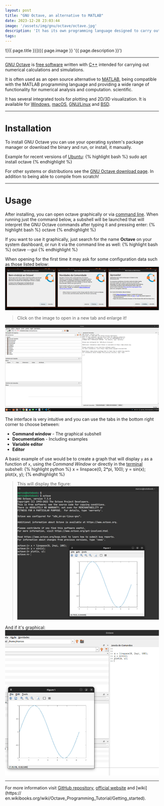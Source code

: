 ```yaml
---
layout: post
title: "GNU Octave, an alternative to MATLAB"
date: 2023-12-28 23:03:44
image: '/assets/img/gnu/octave/octave.jpg'
description: 'It has its own programming language designed to carry out numerical calculations and simulations.'
tags:
---
```


![{{ page.title }}]({{ page.image }} '{{ page.description }}')

---

[GNU Octave](https://octave.org/) is [free software](https://terminalroot.com/tags#freesoftware) written with [C++](https://terminalroot.com/tags#cpp) intended for carrying out numerical calculations and simulations.

It is often used as an open source alternative to [MATLAB](https://en.wikipedia.org/wiki/MATLAB), being compatible with the MATLAB programming language and providing a wide range of functionality for numerical analysis and computation. scientific.

It has several integrated tools for plotting and 2D/3D visualization. It is available for [Windows](https://terminalroot.com/tags#windows), [macOS](https://terminalroot.com/tags#macos), [GNU/Linux](https://terminalroot.com/tags#gnulinux) and [BSD](https://terminalroot.com/tags#bsd).

---

# Installation
To install GNU Octave you can use your operating system's package manager or download the binary and run, or install, it manually.

Example for recent versions of [Ubuntu](https://terminalroot.com/tags#ubuntu):
{% highlight bash %}
sudo apt install octave
{% endhighlight %}

For other systems or distributions see the [GNU Octave download page](https://octave.org/download). In addition to being able to compile from scratch!

---

# Usage
After installing, you can open octave graphically or via [command line](https://terminalroot.com/tags#commands). When running just the command below, a subshell will be launched that will interpret the GNU Octave commands after typing it and pressing enter:
{% highlight bash %}
octave
{% endhighlight %}

If you want to use it graphically, just search for the name **Octave** on your system dashboard, or run it via the command line as well:
{% highlight bash %}
octave --gui
{% endhighlight %}

When opening for the first time it may ask for some configuration data such as those listed below:
[![GNU Octave init config](/assets/img/gnu/octave/start-octave.jpg)](/assets/img/gnu/octave/start-octave.jpg)
> Click on the image to open in a new tab and enlarge it!

[![GNU Octave open](/assets/img/gnu/octave/octave-open.png)](/assets/img/gnu/octave/octave-open.png)

The interface is very intuitive and you can use the tabs in the bottom right corner to choose between:
+ **Command window** - The graphical subshell
+ **Documentation** - Including examples
+ **Variable editor**
+ **Editor**

A basic example of use would be to create a graph that will display `y` as a function of `x`, using the *Command Window* or directly in the [terminal](https://terminalroot.com/tags#terminal) subshell:
{% highlight python %}
x = linspace(0, 2*pi, 100);
y = sin(x);
plot(x, y);
{% endhighlight %}

> This will display the figure:
[![GNU Octave plot example](/assets/img/gnu/octave/plot-subshell.jpg)](/assets/img/gnu/octave/plot-subshell.jpg)

And if it's graphical:
[![GNU Octave plot GUI](/assets/img/gnu/octave/plot-gui.jpg)](/assets/img/gnu/octave/plot-gui.jpg)

---

For more information visit [GitHub repository](https://github.com/gnu-octave/octave), [official website](https://octave.org/) and [wiki](https:// en.wikibooks.org/wiki/Octave_Programming_Tutorial/Getting_started).
